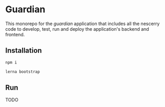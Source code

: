 # Guardian

This monorepo for the *guardian* application that includes all the nescerry code to develop, test, run and deploy the application's backend and frontend.

## Installation

```bash
npm i
```
```bash
lerna bootstrap
```

## Run

TODO